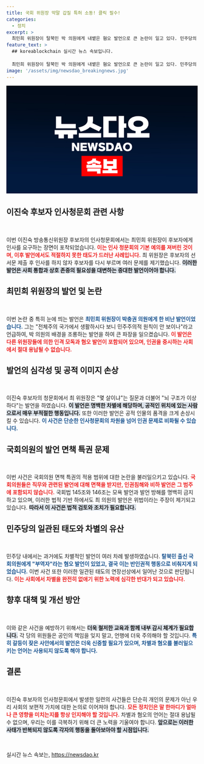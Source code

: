 ```yaml
---
title: 국회 위원장 막말 갑질 특허 소동! 클릭 필수!
categories:
  - 정치
excerpt: >
  최민희 위원장이 탈북민 박 의원에게 내뱉은 혐오 발언으로 큰 논란이 일고 있다. 민주당의 차별적 태도가 드러난 이번 사건, 면책특권의 한계를 짚어보며 공정한 사회로 나아가야 할 때다!
feature_text: >
  ## koreablockchain 실시간 뉴스 속보입니다.

  최민희 위원장이 탈북민 박 의원에게 내뱉은 혐오 발언으로 큰 논란이 일고 있다. 민주당의 차별적 태도가 드러난 이번 사건, 면책특권의 한계를 짚어보며 공정한 사회로 나아가야 할 때다!
image: '/assets/img/newsdao_breakingnews.jpg'
---
```


<p><img src="/assets/img/newsdao_breakingnews.jpg" alt="koreablockchain 속보" /></p>

<h2 data-ke-size="size26">이진숙 후보자 인사청문회 관련 사항</h2>

<p data-ke-size="size16">&nbsp;</p>

<p>이번 이진숙 방송통신위원장 후보자의 인사청문회에서는 최민희 위원장이 후보자에게 인사를 요구하는 장면이 포착되었습니다. <b><span style="color: #ee2323;">이는 인사 청문회의 기본 예의를 져버린 것이며, 이후 발언에서도 적절하지 못한 태도가 드러난 사례입니다.</span></b> 최 위원장은 후보자의 선서문 제출 후 인사를 하지 않자 후보자를 다시 부르며 여러 문제를 제기했습니다. <b><span style="background-color: #21538527;">이러한 발언은 사회 통합과 상호 존중의 필요성을 대변하는 중대한 발언이어야 합니다.</span></b></p>

<h2 data-ke-size="size26">최민희 위원장의 발언 및 논란</h2>

<p data-ke-size="size16">&nbsp;</p>

<p>이번 논란 중 특히 눈에 띄는 발언은 <b><span style="color: #1a5490;">최민희 위원장이 박충권 의원에게 한 비난 발언이었습니다.</span></b> 그는 "전체주의 국가에서 생활하시다 보니 민주주의적 원칙이 안 보이나"라고 언급하여, 박 의원의 배경을 조롱하는 발언을 하여 큰 파장을 일으켰습니다. <b><span style="color: #ee2323;">이 발언은 다른 위원장들에 의한 인격 모독과 혐오 발언이 포함되어 있으며, 인권을 중시하는 사회에서 절대 용납될 수 없습니다.</span></b></p>

<h2 data-ke-size="size26">발언의 심각성 및 공적 이미지 손상</h2>

<p data-ke-size="size16">&nbsp;</p>

<p>이진숙 후보자의 청문회에서 최 위원장은 "몇 살이냐"는 질문과 더불어 "뇌 구조가 이상하다"는 발언을 하였습니다. <b><span style="background-color: #21538527;">이 발언은 명백한 차별에 해당하며, 공적인 위치에 있는 사람으로서 매우 부적절한 행동입니다.</span></b> 또한 이러한 발언은 공적 인물의 품격을 크게 손상시킬 수 있습니다. <b><span style="color: #1a5490;">이 사건은 단순한 인사청문회의 차원을 넘어 인권 문제로 비화될 수 있습니다.</span></b></p>

<h2 data-ke-size="size26">국회의원의 발언 면책 특권 문제</h2>

<p data-ke-size="size16">&nbsp;</p>

<p>이번 사건은 국회의원 면책 특권의 적용 범위에 대한 논란을 불러일으키고 있습니다. <b><span style="color: #ee2323;">국회의원들은 직무와 관련된 발언에 대해 면책을 받지만, 인권침해와 비하 발언은 그 범주에 포함되지 않습니다.</span></b> 국회법 145조와 146조는 모욕 발언과 발언 방해를 명백히 금지하고 있으며, 이러한 법적 기반 하에서도 최 의원의 발언은 위법이라는 주장이 제기되고 있습니다. <b><span style="background-color: #21538527;">따라서 이 사건은 법적 검토와 조치가 필요합니다.</span></b></p>

<h2 data-ke-size="size26">민주당의 일관된 태도와 차별의 유산</h2>

<p data-ke-size="size16">&nbsp;</p>

<p>민주당 내에서는 과거에도 차별적인 발언이 여러 차례 발생하였습니다. <b><span style="color: #1a5490;">탈북민 출신 국회의원에게 "부역자"라는 혐오 발언이 있었고, 결국 이는 반인권적 행동으로 비춰지게 되었습니다.</span></b> 이번 사건 또한 이러한 일관된 태도의 연장선상에서 일어난 것으로 판단됩니다. <b><span style="color: #ee2323;">이는 사회에서 차별을 완전히 없애기 위한 노력에 심각한 반대가 되고 있습니다.</span></b></p>

<h2 data-ke-size="size26">향후 대책 및 개선 방안</h2>

<p data-ke-size="size16">&nbsp;</p>

<p>이와 같은 사건을 예방하기 위해서는 <b><span style="background-color: #21538527;">더욱 철저한 교육과 함께 내부 감시 체계가 필요합니다.</span></b> 각 당의 위원들은 공인의 책임을 잊지 말고, 언행에 더욱 주의해야 할 것입니다. <b><span style="color: #1a5490;">특히 갈등이 잦은 사안에서의 발언은 더욱 신중할 필요가 있으며, 차별과 혐오를 불러일으키는 언어는 사용되지 않도록 해야 합니다.</span></b></p>

<h2 data-ke-size="size26">결론</h2>

<p data-ke-size="size16">&nbsp;</p>

<p>이진숙 후보자의 인사청문회에서 발생한 일련의 사건들은 단순히 개인의 문제가 아닌 우리 사회의 보편적 가치에 대한 논의로 이어져야 합니다. <b><span style="color: #ee2323;">모든 정치인은 말 한마디가 얼마나 큰 영향을 미치는지를 항상 인지해야 할 것입니다.</span></b> 차별과 혐오의 언어는 절대 용납될 수 없으며, 우리는 이를 극복하기 위해 더 큰 노력을 기울여야 합니다. <b><span style="background-color: #21538527;">앞으로는 이러한 사태가 반복되지 않도록 각자의 행동을 돌아보아야 할 시점입니다.</span></b></p>

<p data-ke-size="size16">&nbsp;</p>
실시간 뉴스 속보는, <a href="https://newsdao.kr" rel="dofollow">https://newsdao.kr</a>


